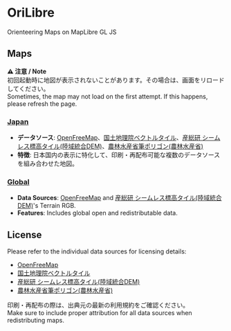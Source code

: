 # OriLibre

Orienteering Maps on MapLibre GL JS  

## Maps
**⚠️ 注意 / Note**  
初回起動時に地図が表示されないことがあります。その場合は、画面をリロードしてください。  
Sometimes, the map may not load on the first attempt. If this happens, please refresh the page.  


### [Japan](https://tjmsy.github.io/orilibre/japan/index.html)
- **データソース**: [OpenFreeMap](https://openfreemap.org/)、[国土地理院ベクトルタイル](https://maps.gsi.go.jp/development/vt.html)、[産総研 シームレス標高タイル(陸域統合DEM)](https://tiles.gsj.jp/tiles/elev/tiles.html#h_land)、[農林水産省筆ポリゴン(農林水産省)](https://github.com/optgeo/ag?tab=readme-ov-file#%E5%87%BA%E5%85%B8)  
- **特徴**: 日本国内の表示に特化して、印刷・再配布可能な複数のデータソースを組み合わせた地図。 


### [Global](https://tjmsy.github.io/orilibre/global/index.html)
- **Data Sources**: [OpenFreeMap](https://openfreemap.org/) and [産総研 シームレス標高タイル(陸域統合DEM)](https://tiles.gsj.jp/tiles/elev/tiles.html#h_land)'s Terrain RGB.  
- **Features**: Includes global open and redistributable data.  

## License
Please refer to the individual data sources for licensing details:  
- [OpenFreeMap](https://openfreemap.org/)
- [国土地理院ベクトルタイル](https://maps.gsi.go.jp/development/vt.html)
- [産総研 シームレス標高タイル(陸域統合DEM)](https://tiles.gsj.jp/tiles/elev/tiles.html#h_land)
- [農林水産省筆ポリゴン(農林水産省)](https://github.com/optgeo/ag?tab=readme-ov-file#%E5%87%BA%E5%85%B8)

印刷・再配布の際は、出典元の最新の利用規約をご確認ください。  
Make sure to include proper attribution for all data sources when redistributing maps.
